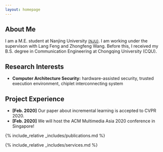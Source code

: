 ```yaml
---
layout: homepage
---
```


## About Me

I am a M.E. student at Nanjing University <a href="https://www.nju.edu.cn/en/" class="btn btn-sm z-depth-0" role="button" target="_blank" style="font-size:12px;">(NJU)</a>. I am working under the supervison with Lang Feng and Zhongfeng Wang.
Before this, I received my B.S. degree in Communication Engineering at Chongqing University (CQU).

## Research Interests

- **Computer Architecture Security:** hardware-assisted security, trusted execution environment, chiplet interconnecting system

## Project Experience

- **[Feb. 2020]** Our paper about incremental learning is accepted to CVPR 2020.
- **[Feb. 2020]** We will host the ACM Multimedia Asia 2020 conference in Singapore!


{% include_relative _includes/publications.md %}

{% include_relative _includes/services.md %}
